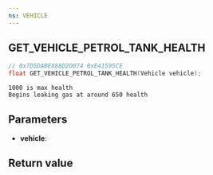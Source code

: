 ```yaml
---
ns: VEHICLE
---
```

## GET_VEHICLE_PETROL_TANK_HEALTH

```c
// 0x7D5DABE888D2D074 0xE41595CE
float GET_VEHICLE_PETROL_TANK_HEALTH(Vehicle vehicle);
```

```
1000 is max health  
Begins leaking gas at around 650 health  
```

## Parameters
* **vehicle**: 

## Return value
